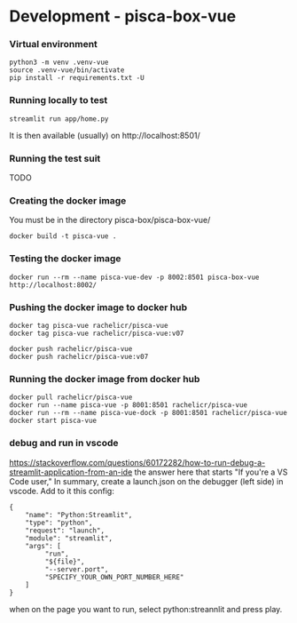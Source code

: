 
# Development - pisca-box-vue

### Virtual environment
```
python3 -m venv .venv-vue
source .venv-vue/bin/activate
pip install -r requirements.txt -U
```

### Running locally to test
```
streamlit run app/home.py
```
It is then available (usually) on http://localhost:8501/

### Running the test suit
TODO

### Creating the docker image
You must be in the directory pisca-box/pisca-box-vue/
```
docker build -t pisca-vue .
```

### Testing the docker image
```
docker run --rm --name pisca-vue-dev -p 8002:8501 pisca-box-vue
http://localhost:8002/
```

### Pushing the docker image to docker hub
```
docker tag pisca-vue rachelicr/pisca-vue
docker tag pisca-vue rachelicr/pisca-vue:v07

docker push rachelicr/pisca-vue
docker push rachelicr/pisca-vue:v07
```

### Running the docker image from docker hub
```
docker pull rachelicr/pisca-vue
docker run --name pisca-vue -p 8001:8501 rachelicr/pisca-vue
docker run --rm --name pisca-vue-dock -p 8001:8501 rachelicr/pisca-vue
docker start pisca-vue
```


### debug and run in vscode
https://stackoverflow.com/questions/60172282/how-to-run-debug-a-streamlit-application-from-an-ide
the answer here that starts "If you're a VS Code user,"
In summary, create a launch.json on the debugger (left side) in vscode. Add to it this config:
```
{
    "name": "Python:Streamlit",
    "type": "python",
    "request": "launch",
    "module": "streamlit",
    "args": [
         "run",
         "${file}",
         "--server.port",
         "SPECIFY_YOUR_OWN_PORT_NUMBER_HERE"
    ]
}
```
when on the page you want to run, select python:streannlit and press play.






